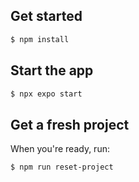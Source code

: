 ## Get started

```bash
$ npm install
```

## Start the app

```bash
$ npx expo start
```

## Get a fresh project

When you're ready, run:

```bash
$ npm run reset-project
```
